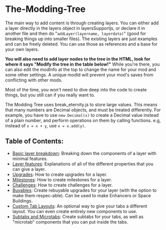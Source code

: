 # The-Modding-Tree
The main way to add content is through creating layers. You can either add a layer directly in the layers object in layersSupportjs,
or declare it in another file and then do "`addLayer(layername, layerdata)`"
(good for breaking things up into smaller files). The existing layers are just examples and can be freely deleted.
You can use those as references and a base for your own layers.


**You will also need to add layer nodes to the tree in the HTML, look for where it says "Modify the tree in the table below!"** While you're there, you can also edit the modInfo at the top to change the name for your mod and some other settings. A unique modId will prevent your mod's saves from conflicting with other mods.


Most of the time, you won't need to dive deep into the code to create things, but you still can if you really want to.


The Modding Tree uses break_eternity.js to store large values. This means that many numbers are Decimal objects,
and must be treated differently. For example, you have to use `new Decimal(x)` to create a Decimal value instead of a
plain number, and perform operations on them by calling functions. e.g, instead of `x = x + y`, use `x = x.add(y)`.


## Table of Contents:

- [Basic layer breakdown](basic-layer-breakdown.md): Breaking down the components of a layer with minimal features.
- [Layer features](layer-features.md): Explanations of all of the different properties that you can give a layer.
- [Upgrades](upgrades.md): How to create upgrades for a layer.
- [Milestones](milestones.md): How to create milestones for a layer.
- [Challenges](challenges.md): How to create challenges for a layer.
- [Buyables](buyables.md): Create rebuyable upgrades for your layer (with the option to make them respec-able).
                           Can be used to make Enhancers or Space Buildings.
- [Custom Tab Layouts](custom-tab-layouts.md): An optional way to give your tabs a different layout.
                                                   You can even create entirely new components to use.
- [Subtabs and Microtabs](subtabs-and-microtabs.md): Create subtabs for your tabs, as well as "microtab" components that you can put inside the tabs.
